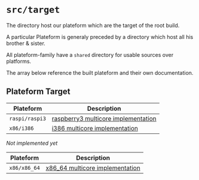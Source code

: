 `src/target`
=============

The directory host our plateform which are the target of the root build.

A particular Plateform is generaly preceded by a directory which host all his brother & sister.

All plateform-family have a `shared` directory for usable sources over platforms.

The array below reference the built plateform and their own documentation.


## Plateform Target

| Plateform            | Description                                                          |
|----------------------|----------------------------------------------------------------------|
| `raspi/raspi3`       | [raspberry3 multicore implementation](raspi/raspi3/README.md)        |
| `x86/i386`           | [i386 multicore implementation](x86/i386/README.md)                  |


*Not implemented yet*

| Plateform            | Description                                                          |
|----------------------|----------------------------------------------------------------------|
| `x86/x86_64`         | [x86_64 multicore implementation](x86/i386/README.md)                |
